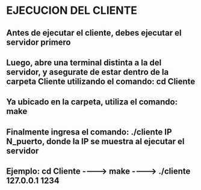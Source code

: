 # EJECUCION DEL CLIENTE

## Antes de ejecutar el cliente, debes ejecutar el servidor primero
## Luego, abre una terminal distinta a la del servidor, y asegurate de estar dentro de la carpeta Cliente utilizando el comando: cd Cliente
## Ya ubicado en la carpeta, utiliza el comando: make
## Finalmente ingresa el comando: ./cliente IP N_puerto, donde la IP se muestra al ejecutar el servidor

## Ejemplo: cd Cliente ----> make ----> ./cliente 127.0.0.1 1234